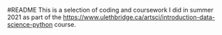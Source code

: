 #README
This is a selection of coding and coursework I did in summer 2021 as part of the https://www.ulethbridge.ca/artsci/introduction-data-science-python course. 
